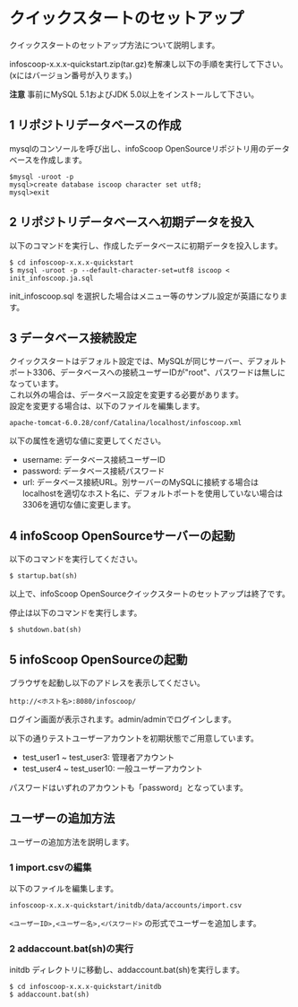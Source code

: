 # クイックスタートのセットアップ

クイックスタートのセットアップ方法について説明します。

infoscoop-x.x.x-quickstart.zip(tar.gz)を解凍し以下の手順を実行して下さい。(xにはバージョン番号が入ります。)

**注意** 事前にMySQL 5.1およびJDK 5.0以上をインストールして下さい。


## 1 リポジトリデータベースの作成

mysqlのコンソールを呼び出し、infoScoop OpenSourceリポジトリ用のデータベースを作成します。

```
$mysql -uroot -p
mysql>create database iscoop character set utf8;
mysql>exit
```


## 2 リポジトリデータベースへ初期データを投入

以下のコマンドを実行し、作成したデータベースに初期データを投入します。

```
$ cd infoscoop-x.x.x-quickstart
$ mysql -uroot -p --default-character-set=utf8 iscoop < init_infoscoop.ja.sql
```

init_infoscoop.sql を選択した場合はメニュー等のサンプル設定が英語になります。


## 3 データベース接続設定

クイックスタートはデフォルト設定では、MySQLが同じサーバー、デフォルトポート3306、データベースへの接続ユーザーIDが"root"、パスワードは無しになっています。  
これ以外の場合は、データベース設定を変更する必要があります。  
設定を変更する場合は、以下のファイルを編集します。

```
apache-tomcat-6.0.28/conf/Catalina/localhost/infoscoop.xml
```

以下の属性を適切な値に変更してください。

* username: データベース接続ユーザーID
* password: データベース接続パスワード
* url: データベース接続URL。別サーバーのMySQLに接続する場合はlocalhostを適切なホスト名に、デフォルトポートを使用していない場合は3306を適切な値に変更します。


## 4 infoScoop OpenSourceサーバーの起動

以下のコマンドを実行してください。

```
$ startup.bat(sh)
```

以上で、infoScoop OpenSourceクイックスタートのセットアップは終了です。

停止は以下のコマンドを実行します。

```
$ shutdown.bat(sh)
```


## 5 infoScoop OpenSourceの起動

ブラウザを起動し以下のアドレスを表示してください。

```
http://<ホスト名>:8080/infoscoop/
```

ログイン画面が表示されます。admin/adminでログインします。

以下の通りテストユーザーアカウントを初期状態でご用意しています。

* test_user1 ~ test_user3: 管理者アカウント
* test_user4 ~ test_user10: 一般ユーザーアカウント

パスワードはいずれのアカウントも「password」となっています。


## ユーザーの追加方法

ユーザーの追加方法を説明します。


### 1 import.csvの編集

以下のファイルを編集します。

```
infoscoop-x.x.x-quickstart/initdb/data/accounts/import.csv
```

`<ユーザーID>,<ユーザー名>,<パスワード>` の形式でユーザーを追加します。


### 2 addaccount.bat(sh)の実行

initdb ディレクトリに移動し、addaccount.bat(sh)を実行します。

```
$ cd infoscoop-x.x.x-quickstart/initdb
$ addaccount.bat(sh)
```


